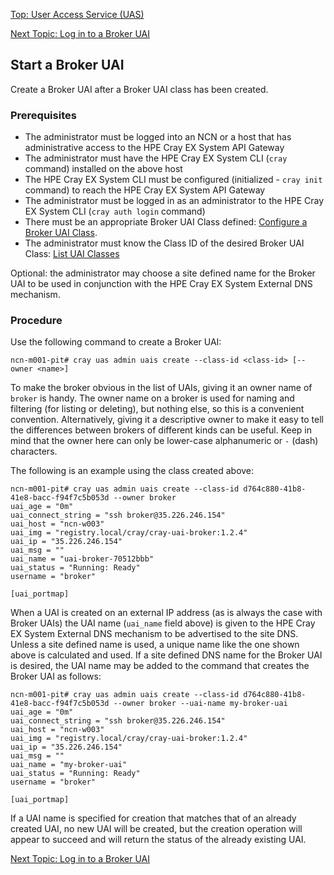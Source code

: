 [Top: User Access Service (UAS)](User_Access_Service_UAS.md)

[Next Topic: Log in to a Broker UAI](Log_in_to_a_Broker_UAI.md)

## Start a Broker UAI

Create a Broker UAI after a Broker UAI class has been created.

### Prerequisites

* The administrator must be logged into an NCN or a host that has administrative access to the HPE Cray EX System API Gateway
* The administrator must have the HPE Cray EX System CLI (`cray` command) installed on the above host
* The HPE Cray EX System CLI must be configured (initialized - `cray init` command) to reach the HPE Cray EX System API Gateway
* The administrator must be logged in as an administrator to the HPE Cray EX System CLI (`cray auth login` command)
* There must be an appropriate Broker UAI Class defined: [Configure a Broker UAI Class](Configure_a_Broker_UAI_Class.md).
* The administrator must know the Class ID of the desired Broker UAI Class: [List UAI Classes](List_Available_UAI_Classes.md)

Optional: the administrator may choose a site defined name for the Broker UAI to be used in conjunction with the HPE Cray EX System External DNS mechanism.

### Procedure

Use the following command to create a Broker UAI:

```
ncn-m001-pit# cray uas admin uais create --class-id <class-id> [--owner <name>]
```

To make the broker obvious in the list of UAIs, giving it an owner name of `broker` is handy. The owner name on a broker is used for naming and filtering (for listing or deleting), but nothing else, so this is a convenient convention.  Alternatively, giving it a descriptive owner to make it easy to tell the differences between brokers of different kinds can be useful.  Keep in mind that the owner here can only be lower-case alphanumeric or `-` (dash) characters.

The following is an example using the class created above:

```
ncn-m001-pit# cray uas admin uais create --class-id d764c880-41b8-41e8-bacc-f94f7c5b053d --owner broker
uai_age = "0m"
uai_connect_string = "ssh broker@35.226.246.154"
uai_host = "ncn-w003"
uai_img = "registry.local/cray/cray-uai-broker:1.2.4"
uai_ip = "35.226.246.154"
uai_msg = ""
uai_name = "uai-broker-70512bbb"
uai_status = "Running: Ready"
username = "broker"

[uai_portmap]
```

When a UAI is created on an external IP address (as is always the case with Broker UAIs) the UAI name (`uai_name` field above) is given to the HPE Cray EX System External DNS mechanism to be advertised to the site DNS.  Unless a site defined name is used, a unique name like the one shown above is calculated and used.  If a site defined DNS name for the Broker UAI is desired, the UAI name may be added to the command that creates the Broker UAI as follows:

```
ncn-m001-pit# cray uas admin uais create --class-id d764c880-41b8-41e8-bacc-f94f7c5b053d --owner broker --uai-name my-broker-uai
uai_age = "0m"
uai_connect_string = "ssh broker@35.226.246.154"
uai_host = "ncn-w003"
uai_img = "registry.local/cray/cray-uai-broker:1.2.4"
uai_ip = "35.226.246.154"
uai_msg = ""
uai_name = "my-broker-uai"
uai_status = "Running: Ready"
username = "broker"

[uai_portmap]
```

If a UAI name is specified for creation that matches that of an already created UAI, no new UAI will be created, but the creation operation will appear to succeed and will return the status of the already existing UAI.

[Next Topic: Log in to a Broker UAI](Log_in_to_a_Broker_UAI.md)
